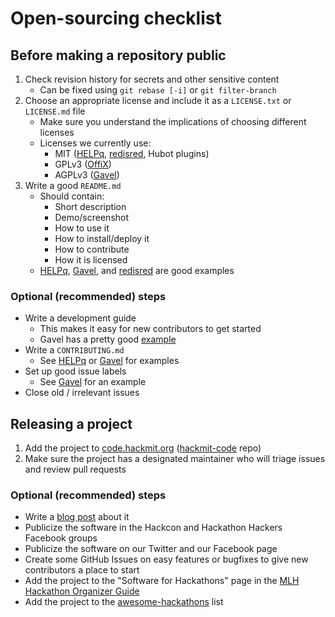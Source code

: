 # Open-sourcing checklist

## Before making a repository public

1. Check revision history for secrets and other sensitive content
    * Can be fixed using `git rebase [-i]` or `git filter-branch`
1. Choose an appropriate license and include it as a `LICENSE.txt` or `LICENSE.md` file
    * Make sure you understand the implications of choosing different licenses
    * Licenses we currently use:
        * MIT ([HELPq][helpq], [redisred][redisred], Hubot plugins)
        * GPLv3 ([OffiX][offix])
        * AGPLv3 ([Gavel][gavel])
1. Write a good `README.md`
    * Should contain:
        * Short description
        * Demo/screenshot
        * How to use it
        * How to install/deploy it
        * How to contribute
        * How it is licensed
    * [HELPq][helpq], [Gavel][gavel], and [redisred][redisred] are good examples

### Optional (recommended) steps

* Write a development guide
    * This makes it easy for new contributors to get started
    * Gavel has a pretty good [example](https://github.com/anishathalye/gavel/blob/master/DEVELOPMENT.md)
* Write a `CONTRIBUTING.md`
    * See [HELPq](https://github.com/ehzhang/HELPq/blob/master/CONTRIBUTING.md) or [Gavel](https://github.com/anishathalye/gavel/blob/master/CONTRIBUTING.md) for examples
* Set up good issue labels
    * See [Gavel](https://github.com/anishathalye/gavel/issues) for an example
* Close old / irrelevant issues

## Releasing a project

1. Add the project to [code.hackmit.org](https://code.hackmit.org/) ([hackmit-code](https://github.com/techx/hackmit-code) repo)
1. Make sure the project has a designated maintainer who will triage issues and review pull requests

### Optional (recommended) steps

* Write a [blog post](https://medium.com/hackmit-stories) about it
* Publicize the software in the Hackcon and Hackathon Hackers Facebook groups
* Publicize the software on our Twitter and our Facebook page
* Create some GitHub Issues on easy features or bugfixes to give new contributors a place to start
* Add the project to the "Software for Hackathons" page in the [MLH Hackathon Organizer Guide](https://github.com/MLH/mlh-hackathon-organizer-guide)
* Add the project to the [awesome-hackathons](https://github.com/cconsidine/awesome-hackathons) list

[helpq]: https://github.com/ehzhang/HELPq
[gavel]: https://github.com/anishathalye/gavel
[offix]: https://github.com/anishathalye/offix
[redisred]: https://github.com/Detry322/redisred
